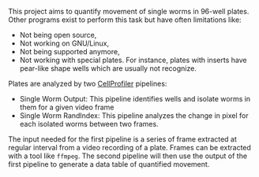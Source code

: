 This project aims to quantify movement of single worms in 96-well plates. Other programs exist to perform this task but have often limitations like:
* Not being open source,
* Not working on GNU/Linux,
* Not being supported anymore,
* Not working with special plates. For instance, plates with inserts have pear-like shape wells which are usually not recognize.

Plates are analyzed by two [CellProfiler](https://cellprofiler.org/) pipelines:
* Single Worm Output: This pipeline identifies wells and isolate worms in them for a given video frame
* Single Worm RandIndex: This pipeline analyzes the change in pixel for each isolated worms between two frames.

The input needed for the first pipeline is a series of frame extracted at regular interval from a video recording of a plate. Frames can be extracted with a tool like `ffmpeg`. The second pipeline will then use the output of the first pipeline to generate a data table of quantified movement.
